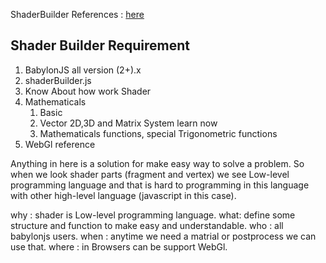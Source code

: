 
ShaderBuilder References : <a href='http://cdn.rawgit.com/RNasimiAsl/Extensions/master/ShaderBuilder/Documentation/ShaderBuilderReferences.html'>here</a>

## Shader Builder Requirement

1. BabylonJS all version (2+).x
2. shaderBuilder.js
3. Know About how work Shader
4. Mathematicals
    1. Basic
    2. Vector 2D,3D and Matrix System learn now
    3. Mathematicals functions, special Trigonometric functions
5. WebGl reference

Anything in here is a solution for make easy way to solve a problem. So when we look shader parts (fragment and vertex) we see Low-level programming language and that is hard to programming in this language with other high-level language (javascript in this case).

why : shader is Low-level programming language.
what: define some structure and function to make easy and understandable.
who : all babylonjs users.
when : anytime we need a matrial or postprocess we can use that.
where : in Browsers can be support WebGl.
